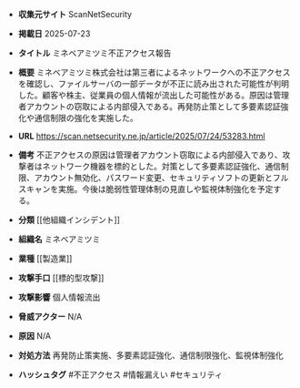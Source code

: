 - **収集元サイト**
ScanNetSecurity

- **掲載日**
2025-07-23

- **タイトル**
ミネベアミツミ不正アクセス報告

- **概要**
ミネベアミツミ株式会社は第三者によるネットワークへの不正アクセスを確認し、ファイルサーバの一部データが不正に読み出された可能性が判明した。顧客や株主、従業員の個人情報が流出した可能性がある。原因は管理者アカウントの窃取による内部侵入である。再発防止策として多要素認証強化や通信制限の強化を実施した。

- **URL**
https://scan.netsecurity.ne.jp/article/2025/07/24/53283.html

- **備考**
不正アクセスの原因は管理者アカウント窃取による内部侵入であり、攻撃者はネットワーク機器を標的とした。対策として多要素認証強化、通信制限、アカウント無効化、パスワード変更、セキュリティソフトの更新とフルスキャンを実施。今後は脆弱性管理体制の見直しや監視体制強化を予定する。

- **分類**
[[他組織インシデント]]

- **組織名**
ミネベアミツミ

- **業種**
[[製造業]]

- **攻撃手口**
[[標的型攻撃]]

- **攻撃影響**
個人情報流出

- **脅威アクター**
N/A

- **原因**
N/A

- **対処方法**
再発防止策実施、多要素認証強化、通信制限強化、監視体制強化

- **ハッシュタグ**
#不正アクセス #情報漏えい #セキュリティ
